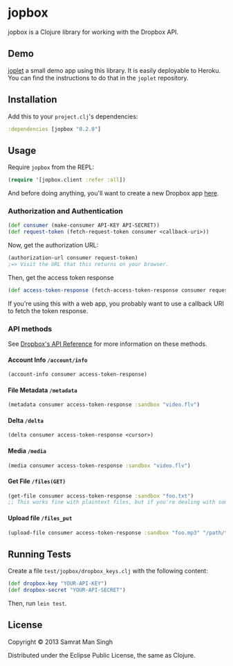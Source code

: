 jopbox
========

jopbox is a Clojure library for working with the Dropbox API.

## Demo

[joplet](http://github.com/samrat/joplet) a small demo app using this
library. It is easily deployable to Heroku. You can find the
instructions to do that in the `joplet` repository.


## Installation

Add this to your `project.clj`'s dependencies:

```clojure
:dependencies [jopbox "0.2.0"]
```

## Usage

Require `jopbox` from the REPL:

```clojure
(require '[jopbox.client :refer :all])
```

And before doing anything, you'll want to create a new Dropbox app [here](https://www.dropbox.com/developers/apps).

### Authorization and Authentication

```clojure
(def consumer (make-consumer API-KEY API-SECRET))
(def request-token (fetch-request-token consumer <callback-uri>))
```

Now, get the authorization URL:

```clojure
(authorization-url consumer request-token)
;=> Visit the URL that this returns on your browser.
```

Then, get the access token response

```clojure
(def access-token-response (fetch-access-token-response consumer request-token))
```

If you're using this with a web app, you probably want to use a
callback URI to fetch the token response.

### API methods

See [Dropbox's API Reference][docs] for more information on these methods.

[docs]: https://www.dropbox.com/developers/reference/api

#### Account Info `/account/info`
```clojure
(account-info consumer access-token-response)
```

#### File Metadata `/metadata`
```clojure
(metadata consumer access-token-response :sandbox "video.flv")
```

#### Delta `/delta`
```clojure
(delta consumer access-token-response <cursor>)
```

#### Media `/media`
```clojure
(media consumer access-token-response :sandbox "video.flv")
```

#### Get File `/files(GET)`
```clojure
(get-file consumer access-token-response :sandbox "foo.txt")
;; This works fine with plaintext files, but if you're dealing with something else you probably want to use /media.
```

#### Upload file `/files_put`
```clojure
(upload-file consumer access-token-response :sandbox "foo.mp3" "/path/to/foo.mp3")
```

## Running Tests

Create a file `test/jopbox/dropbox_keys.clj` with the following
content:

```clojure
(def dropbox-key "YOUR-API-KEY")
(def dropbox-secret "YOUR-API-SECRET")
```

Then, run `lein test`.

## License

Copyright © 2013 Samrat Man Singh

Distributed under the Eclipse Public License, the same as Clojure.
